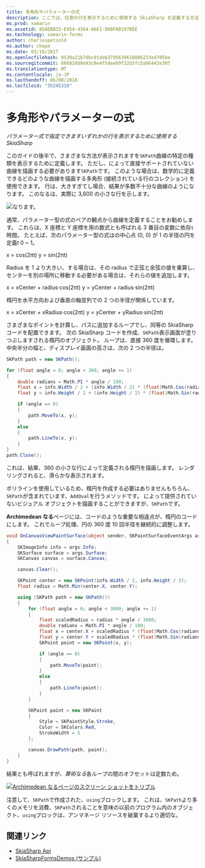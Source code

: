```yaml
---
title: 多角形やパラメーターの式
description: ここでは、任意の行を表示するために使用する SkiaSharp を定義する方法をパラメーター型用いた、について説明しのサンプル コードを示します。
ms.prod: xamarin
ms.assetid: 85AEBB33-E954-4364-A6E1-808FAB197BEE
ms.technology: xamarin-forms
author: charlespetzold
ms.author: chape
ms.date: 03/10/2017
ms.openlocfilehash: 9539a21b7dbc91da63795639610886233ed705be
ms.sourcegitcommit: 66682dd8e93c0e4f5dee69f32b5fc5a96443e307
ms.translationtype: MT
ms.contentlocale: ja-JP
ms.lasthandoff: 06/08/2018
ms.locfileid: "35245310"
---
```

# <a name="polylines-and-parametric-equations"></a>多角形やパラメーターの式

_パラメーター式で指定できますいずれかの行を表示するために使用する SkiaSharp_

このガイドの後半で、さまざまな方法が表示されますを`SKPath`曲線の特定の種類を表示するために定義します。 ただし、によって直接サポートされていない曲線を描画する必要があります`SKPath`です。 このような場合は、数学的に定義できるどのような曲線を描画する多角形 (接続されている行のコレクション) を使用できます。 行は、大きすぎてし場合、結果が多数不十分な曲線のようになります。 このなるは、実際に 3,600 の小さな行を示します。

![](polylines-images/spiralexample.png "なります。")

通常、パラメーター型の式のペアの観点から曲線を定義することをお勧めします。 これらは、X 座標と Y 座標を用の数式とも呼ばれる 3 番目の変数に依存`t`時間。 たとえば、次のパラメーター型の式はの中心点 (0, 0) が 1 の半径の円を定義*t* 0 ~ 1。

 x = cos(2πt) y = sin(2πt)

 Radius を 1 より大きい、する場合は、その radius で正弦と余弦の値を乗算し、センターを別の場所に移動する必要がある場合は、それらの値を追加します。

 x = xCenter + radius·cos(2πt) y = yCenter + radius·sin(2πt)

楕円を水平方向および垂直の軸並列での 2 つの半径が関係しています。

x = xCenter + xRadius·cos(2πt) y = yCenter + yRadius·sin(2πt)

さまざまなポイントを計算し、パスに追加するループでし、同等の SkiaSharp コードを配置できます。 次の SkiaSharp コードを作成、`SKPath`表示画面が塗りつぶしますされる楕円のオブジェクト。 ループは、直接 360 度を循環します。 中央半分の幅と、ディスプレイ画面の高さは、次の 2 つの半径は。

```csharp
SKPath path = new SKPath();

for (float angle = 0; angle < 360; angle += 1)
{
    double radians = Math.PI * angle / 180;
    float x = info.Width / 2 + (info.Width / 2) * (float)Math.Cos(radians);
    float y = info.Height / 2 + (info.Height / 2) * (float)Math.Sin(radians);

    if (angle == 0)
    {
        path.MoveTo(x, y);
    }
    else
    {
        path.LineTo(x, y);
    }
}
path.Close();
```

これは、結果、360 の小さな行によって定義される楕円を描画します。 レンダリングされると、滑らかな表示されます。

ポリラインを使用しているため、楕円を作成する必要はありませんもちろん、`SKPath`が含まれています、`AddOval`を行うメソッドです。 によって提供されていないビジュアル オブジェクトを描画することができますが、`SKPath`です。

**Archimedean なる**ページには、コードのような重要な相違点が、楕円のコードにします。 これでループ処理、円の 360 度 10 回半径を継続的に調整します。

```csharp
void OnCanvasViewPaintSurface(object sender, SKPaintSurfaceEventArgs args)
{
    SKImageInfo info = args.Info;
    SKSurface surface = args.Surface;
    SKCanvas canvas = surface.Canvas;

    canvas.Clear();

    SKPoint center = new SKPoint(info.Width / 2, info.Height / 2);
    float radius = Math.Min(center.X, center.Y);

    using (SKPath path = new SKPath())
    {
        for (float angle = 0; angle < 3600; angle += 1)
        {
            float scaledRadius = radius * angle / 3600;
            double radians = Math.PI * angle / 180;
            float x = center.X + scaledRadius * (float)Math.Cos(radians);
            float y = center.Y + scaledRadius * (float)Math.Sin(radians);
            SKPoint point = new SKPoint(x, y);

            if (angle == 0)
            {
                path.MoveTo(point);
            }
            else
            {
                path.LineTo(point);
            }
        }

        SKPaint paint = new SKPaint
        {
            Style = SKPaintStyle.Stroke,
            Color = SKColors.Red,
            StrokeWidth = 5
        };

        canvas.DrawPath(path, paint);
    }
}
```

結果とも呼ばれますが、*算術なる*各ループの間のオフセットは定数ため。

[![](polylines-images/archimedeanspiral-small.png "Archimedean なるページのスクリーン ショットをトリプル")](polylines-images/archimedeanspiral-large.png#lightbox "Archimedean なるページのトリプル スクリーン ショット")

注意して、`SKPath`で作成された、`using`ブロックします。 これは、`SKPath`より多くのメモリを消費、`SKPath`されることを意味の以前のプログラム内のオブジェクト、`using`ブロックは、アンマネージ リソースを破棄するより適切な。


## <a name="related-links"></a>関連リンク

- [SkiaSharp Api](https://developer.xamarin.com/api/root/SkiaSharp/)
- [SkiaSharpFormsDemos (サンプル)](https://developer.xamarin.com/samples/xamarin-forms/SkiaSharpForms/Demos/)
